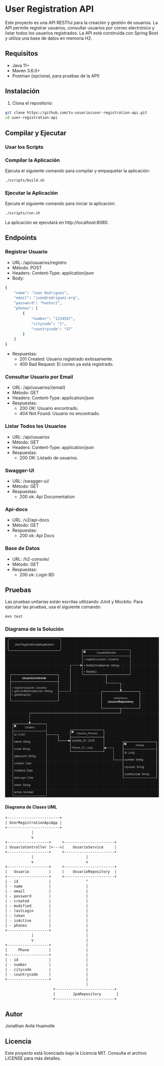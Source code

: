 # User Registration API

Este proyecto es una API RESTful para la creación y gestión de usuarios. La API permite registrar usuarios, consultar usuarios por correo electrónico y listar todos los usuarios registrados. La API está construida con Spring Boot y utiliza una base de datos en memoria H2.

## Requisitos

- Java 11+
- Maven 3.6.0+
- Postman (opcional, para pruebas de la API)

## Instalación

1. Clona el repositorio:

```sh
git clone https://github.com/tu-usuario/user-registration-api.git
cd user-registration-api
```

## Compilar y Ejecutar

### Usar los Scripts
### Compilar la Aplicación
Ejecuta el siguiente comando para compilar y empaquetar la aplicación:

```sh
./scripts/build.sh
```

### Ejecutar la Aplicación
Ejecuta el siguiente comando para iniciar la aplicación:

```sh
./scripts/run.sh
```

La aplicación se ejecutará en http://localhost:8080.

## Endpoints
### Registrar Usuario
- URL: /api/usuarios/registro
- Método: POST
- Headers: Content-Type: application/json
- Body:
```sh
{
    "name": "Juan Rodriguez",
    "email": "juan@rodriguez.org",
    "password": "hunter2",
    "phones": [
        {
            "number": "1234567",
            "citycode": "1",
            "countrycode": "57"
        }
    ]
}
```
- Respuestas:
    - 201 Created: Usuario registrado exitosamente.
    - 400 Bad Request: El correo ya está registrado.

### Consultar Usuario por Email
- URL: /api/usuarios/{email}
- Método: GET
- Headers: Content-Type: application/json
- Respuestas:
    - 200 OK: Usuario encontrado.
    - 404 Not Found: Usuario no encontrado.

### Listar Todos los Usuarios
- URL: /api/usuarios
- Método: GET
- Headers: Content-Type: application/json
- Respuestas:
  - 200 OK: Listado de usuarios. 

### Swagger-UI
- URL: /swagger-ui/
- Método: GET
- Respuestas:
  - 200 ok: Api Documentation

### Api-docs
- URL: /v2/api-docs
- Método: GET
- Respuestas:
  - 200 ok: Api Docs

### Base de Datos
- URL: /h2-console/
- Método: GET
- Respuestas:
  - 200 ok: Login BD

## Pruebas
Las pruebas unitarias están escritas utilizando JUnit y Mockito. Para ejecutar las pruebas, usa el siguiente comando:

```sh
mvn test
```

### Diagrama de la Solución

![MyImages](src/main/resources/images/Diagram.png)

#### Diagrama de Clases UML

```plaintext
+------------------------+
| UserRegistrationApiApp |
+------------------------+
            |
            v
+-------------------+     +-----------------------+
| UsuarioController |<--->|    UsuarioService     |
+-------------------+     +-----------------------+
            |                        |
            v                        v
+-------------------+     +-----------------------+
|   Usuario         |     |    UsuarioRepository  |
+-------------------+     +-----------------------+
| - id              |                ^
| - name            |                |
| - email           |                |
| - password        |                |
| - created         |                |
| - modified        |                |
| - lastLogin       |                |
| - token           |                |
| - isActive        |                |
| - phones          |                |
+-------------------+                |
            |                        |
            v                        |
+-------------------+                |
|     Phone         |                |
+-------------------+                |
| - id              |                |
| - number          |                |
| - citycode        |                |
| - countrycode     |                |
+-------------------+                |
                                     |
                      +---------------------------+
                      |        JpaRepository       |
                      +---------------------------+
```

## Autor
Jonathan Avila Huamolle

## Licencia
Este proyecto está licenciado bajo la Licencia MIT. Consulta el archivo LICENSE para más detalles.